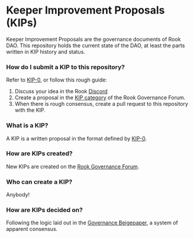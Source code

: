 # Keeper Improvement Proposals (KIPs)
Keeper Improvement Proposals are the governance documents of Rook DAO. This repository holds the current state of the DAO, at least the parts written in KIP history and status.

### How do I submit a KIP to this repository?
Refer to [KIP-0](./KIP-0/KIP-0.md), or follow this rough guide:
1. Discuss your idea in the Rook [Discord](https://discord.gg/jmr5QGt3MQ)
2. Create a proposal in the [KIP category](https://forum.rook.fi/c/kip/6) of the Rook Governance Forum.
4. When there is rough consensus, create a pull request to this repository with the KIP.

### What is a KIP?
A KIP is a written proposal in the format defined by [KIP-0](./KIP-0/KIP-0.md).

### How are KIPs created?
New KIPs are created on the [Rook Governance Forum](https://forum.keeperdao.com).

### Who can create a KIP?
Anybody!

### How are KIPs decided on?
Following the logic laid out in the [Governance Beigepaper](gov-beigepaper.pdf), a system of apparent consensus.
